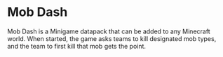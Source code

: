 # Mob Dash

Mob Dash is a Minigame datapack that can be added to any Minecraft world. When started, the game asks teams to kill designated mob types, and the team to first kill that mob gets the point.
